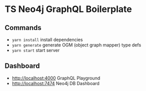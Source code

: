 # TS Neo4j GraphQL Boilerplate

## Commands

- `yarn install` install dependencies
- `yarn generate` generate OGM (object graph mapper) type defs
- `yarn start` start server

## Dashboard

- <http://localhost:4000> GraphQL Playground
- <http://localhost:7474> Neo4j DB Dashboard
